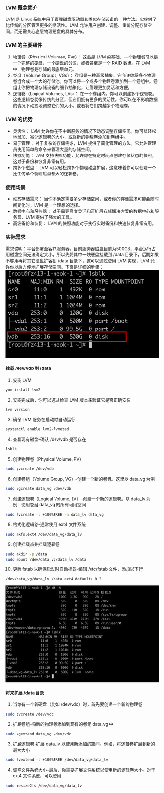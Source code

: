 ### LVM 概念简介

LVM 是 Linux 系统中用于管理磁盘驱动器和类似存储设备的一种方法。它提供了比传统的分区管理更多的灵活性。LVM 允许用户创建、调整、重新分配存储空间，而无需关心底层物理硬盘的具体分布。

### LVM 的主要组件

1. 物理卷（Physical Volumes, PVs）：
这些是 LVM 的基础。一个物理卷可以是一个完整的硬盘，一个硬盘的分区，或者甚至是一个 RAID 数组。在 LVM 中，物理卷是存储的最底层单元。
2. 卷组（Volume Groups, VGs）：
卷组是一种高级抽象，它允许你将多个物理卷组合成一个大的存储池。你可以将一个或多个物理卷添加到一个卷组中。卷组让你把物理存储设备的细节抽象化，让管理更加灵活和方便。
3. 逻辑卷（Logical Volumes, LVs）：
在一个卷组内，你可以创建多个逻辑卷。这些逻辑卷就像传统的分区，但它们拥有更多的灵活性。你可以在不影响数据的情况下动态地调整它们的大小，或者将它们跨越多个物理卷。

### LVM 的优势

- 灵活性： LVM 允许你在不中断服务的情况下动态调整存储空间。你可以轻松地增加、减少逻辑卷的大小，或将新的物理卷添加到卷组中。
- 易于管理： 对于复杂的存储需求，LVM 提供了简化管理的方法。它允许管理员使用简单的命令来管理大量的存储空间。
- 快照功能： LVM 支持快照功能，允许你在特定时间点创建存储状态的快照，这对于备份和恢复非常有用。
- 跨多个磁盘： LVM 可以轻松跨多个物理磁盘扩展，这意味着你可以创建一个比任何单个物理磁盘都大的逻辑卷。

### 使用场景

- 动态存储需求： 当你不确定需要多少存储空间，或者你的存储需求可能会随时间变化时，LVM 是一个理想的选择。
- 数据中心和服务器： 对于需要高度灵活和可扩展存储解决方案的数据中心和服务器，LVM 提供了强大的工具。
- 高级备份和恢复： LVM 的快照功能对于执行实时备份和快速恢复非常有用。

### 实际需求

需求说明：平台部署至客户服务器，目前服务器磁盘目前为500GB，平台运行占用磁盘空间无法确定大小，所以先将其中一块硬盘挂载到 /data 目录下，后期如果不够用再将其它硬盘扩容到 /data 目录下，这可以通过使用 LVM 实现，LVM 允许你以后方便地扩展存储空间。下面是详细的步骤：
![](../static/img/lvm-2.png)

#### 挂载 /dev/vdb 到 /data

1. 安装 LVM
```bash
yum install lvm2
```

2. 安装完成后，你可以通过检查 LVM 版本来验证它是否正确安装
```bash
lvm version
```

3. 确保 LVM 服务在启动时自动运行
```bash
systemctl enable lvm2-lvmetad
```

4.  查看现有磁盘-确认 /dev/vdb 是否存在
```bash
lsblk
```

5. 创建物理卷（Physical Volume, PV）
```bash
sudo pvcreate /dev/vdb
```

6.  创建卷组（Volume Group, VG）-创建一个新的卷组。这里以 data_vg 为例
```bash
sudo vgcreate data_vg /dev/vdb
```

7. 创建逻辑卷（Logical Volume, LV）-创建一个新的逻辑卷。以 data_lv 为例，使用卷组 data_vg 的所有可用空间
```bash
sudo lvcreate -l +100%FREE -n data_lv data_vg
```

8. 格式化逻辑卷-通常使用 ext4 文件系统
```bash
sudo mkfs.ext4 /dev/data_vg/data_lv
```

9. 创建挂载点并挂载逻辑卷
```bash
sudo mkdir -p /data
sudo mount /dev/data_vg/data_lv /data
```

10. 更新 fstab 以确保启动时自动挂载-编辑 /etc/fstab 文件，添加以下行
```bash
/dev/data_vg/data_lv /data ext4 defaults 0 2
```

![](../static/img/lvm-1.png)

#### 将来扩展 /data 目录

1. 当你有一个新硬盘（比如 /dev/vdc）时，首先要创建一个新的物理卷
```bash
sudo pvcreate /dev/vdc
```

2. 扩展卷组-将新的物理卷添加到现有的卷组 data_vg 中
```bash
sudo vgextend data_vg /dev/vdc
```

3. 扩展逻辑卷-扩展 data_lv 以使用新添加的空间。例如，将逻辑卷扩展到新的最大大小
```bash
sudo lvextend -l +100%FREE /dev/data_vg/data_lv
```

4. 调整文件系统大小-最后，你需要扩展文件系统以使用新的逻辑卷大小。对于 ext4 文件系统，可以使用

```bash
sudo resize2fs /dev/data_vg/data_lv
```
